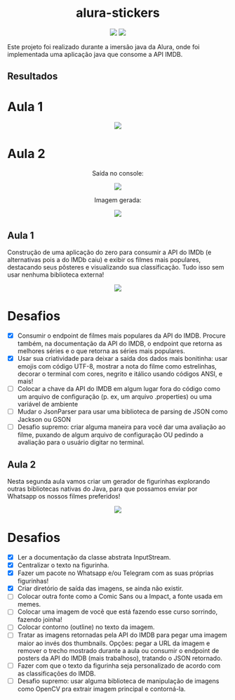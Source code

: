 <h1 align="center">alura-stickers</h1>

<p align="center">
<img src="http://img.shields.io/static/v1?label=STATUS&message=EM%20DESENVOLVIMENTO&color=GREEN&style=for-the-badge">
<img src="https://img.shields.io/badge/java-%23ED8B00.svg?style=for-the-badge&logo=java&logoColor=white">
</p>

Este projeto foi realizado durante a imersão java da Alura, onde foi implementada uma aplicação java que consome a API IMDB.

## Resultados

# Aula 1 
<p align="center">
<img src="https://i.imgur.com/vXEkp6I.png">
</p>

# Aula 2
<p align="center">Saída no console:</p>
<p align="center">
<img src="https://i.imgur.com/ZOUyKa5.png">
</p>
<p align="center">Imagem gerada:</p>
<p align="center">
<img src="https://i.imgur.com/9QU3byT.png">
</p>

## Aula 1

<p>Construção de uma aplicação do zero para consumir a API do IMDb (e alternativas pois a do IMDb caiu) e exibir os filmes mais populares, destacando seus pôsteres e visualizando sua classificação. Tudo isso sem usar nenhuma biblioteca externa!
</p>

<p align="center">
<img src="http://img.shields.io/static/v1?label=STATUS&message=EM%20DESENVOLVIMENTO&color=GREEN&style=for-the-badge">
</p>

# Desafios

  - [x] Consumir o endpoint de filmes mais populares da API do IMDB. Procure também, na documentação da API do IMDB, o endpoint que retorna as melhores séries e o que retorna as séries mais populares.
  - [x] Usar sua criatividade para deixar a saída dos dados mais bonitinha: usar emojis com código UTF-8, mostrar a nota do filme como estrelinhas, decorar o terminal com cores, negrito e itálico usando códigos ANSI, e mais!
  - [ ] Colocar a chave da API do IMDB em algum lugar fora do código como um arquivo de configuração (p. ex, um arquivo .properties) ou uma variável de ambiente
  - [ ] Mudar o JsonParser para usar uma biblioteca de parsing de JSON como Jackson ou GSON
  - [ ] Desafio supremo: criar alguma maneira para você dar uma avaliação ao filme, puxando de algum arquivo de configuração OU pedindo a avaliação para o usuário digitar no terminal.

## Aula 2

<p>Nesta segunda aula vamos criar um gerador de figurinhas explorando outras bibliotecas nativas do Java, para que possamos enviar por Whatsapp os nossos filmes preferidos!
</p>

<p align="center">
<img src="http://img.shields.io/static/v1?label=STATUS&message=EM%20DESENVOLVIMENTO&color=GREEN&style=for-the-badge">
</p>

# Desafios

  - [x] Ler a documentação da classe abstrata InputStream.
  - [x] Centralizar o texto na figurinha.
  - [x] Fazer um pacote no Whatsapp e/ou Telegram com as suas próprias figurinhas!
  - [x] Criar diretório de saída das imagens, se ainda não existir.
  - [ ] Colocar outra fonte como a Comic Sans ou a Impact, a fonte usada em memes.
  - [ ] Colocar uma imagem de você que está fazendo esse curso sorrindo, fazendo joinha!
  - [ ] Colocar contorno (outline) no texto da imagem.
  - [ ] Tratar as imagens retornadas pela API do IMDB para pegar uma imagem maior ao invés dos thumbnails. Opções: pegar a URL da imagem e remover o trecho mostrado durante a aula ou consumir o endpoint de posters da API do IMDB (mais trabalhoso), tratando o JSON retornado.
  - [ ] Fazer com que o texto da figurinha seja personalizado de acordo com as classificações do IMDB.
  - [ ] Desafio supremo: usar alguma biblioteca de manipulação de imagens como OpenCV pra extrair imagem principal e contorná-la.
